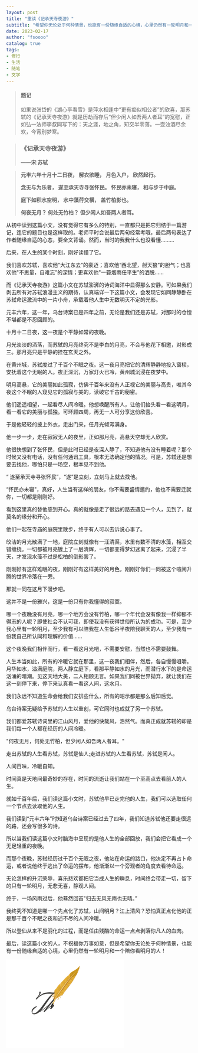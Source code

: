 ```yaml
---
layout: post
title: "重读《记承天寺夜游》"
subtitle: "希望你无论处于何种情景，也能有一份随缘自适的心境，心里仍然有一轮明月和一个陪你看明月的人"
date: 2023-02-17
author: "fsoooo"
catalog: true
tags:
- 修行
- 生活
- 随笔
- 文学
---
```

> 
> #### 题记
>
> 如果说张岱的《湖心亭看雪》是萍水相逢中“更有痴似相公者”的欣喜，那苏轼的《记承天寺夜游》就是历劫而存后“但少闲人如吾两人者耳”的宽慰，正如弘一法师李叔同写下的：天之涯，地之角，知交半零落。一壶浊酒尽余欢，今宵别梦寒。

> ### 《记承天寺夜游》
>
> **——宋 苏轼**

> **元丰六年十月十二日夜， 解衣欲睡， 月色入户， 欣然起行。**
>
> **念无与为乐者， 遂至承天寺寻张怀民。 怀民亦未寝， 相与步于中庭。**
>
> **庭下如积水空明， 水中藻荇交横， 盖竹柏影也。**
>
> **何夜无月？ 何处无竹柏？ 但少闲人如吾两人者耳。**
>


从初中读到这篇小文，没有觉得它有多么的特别，一直都只是把它归结于一篇游记，连它的题目也是这样取的。老师平时会说最后两句经常考哦，最后两句表达了作者随缘自适的心态，要全文背诵。然而，当时的我我什么也没看懂.........

后来，在人生的某个时刻，刚好读懂了它。

我们喜欢苏轼，喜欢他"大江东去”的豪迈；喜欢他“西北望，射天狼”的胆气；也喜欢他"不思量，自难忘”的深情；更喜欢他"一蓑烟雨任平生”的洒脱......

而《记承天寺夜游》这篇小文在苏轼澎湃的诗词海洋中显得那么安静。可如果我们剥去所有对苏轼浪漫主义的期待，认真端详一下这篇小文，会发现它如同静静卧在苏轼命运激流中的一片小舟，承载着他人生中无数明灭不定的光影。

元丰六年，这一年，乌台诗案已是四年之前，无论是我们还是苏轼，对那时的仓惶不堪都是不忍回顾的。

十月十二日夜，这一夜是个平静如常的夜晚。

月光淡淡的洒落，而苏轼的月亮终究不是李白的月亮，不会与他花下相邀，对影成三。那月亮只是平静的挂在玄天之外。

在黄州城，苏轼度过了千百个不眠之夜。这一夜月亮把它的清辉静静地投入窗棂，安抚着这个无眠的人。夜正深沉，万家灯火已冷，黄州城沉浸在夜梦中。

明月高悬，它的美丽如此孤寂，仿佛千百年来没有人正视它的美丽与高贵，唯其今夜这个不眠的人窥见它的孤寂与美的，读破它千古的秘密。

他们遥遥相望，一起看尽人间冷暖。他想唤醒所有人，让他们抬头看一看这明月，看一看它的美丽与孤独。可环顾四周，再无一人可分享这份欣喜。

于是他轻轻的披上外衣，走出门来，任月光倾泻满身。

他一步一步，走在寂寂无人的夜里，正如那月亮，高悬天空却无人欣赏。

他很快想到了张怀民，但是此时已经是夜深人静了，不知道他有没有睡着呢？那个时候又没有电话，没有任何通讯工具，根本无法确定他的情况。可是，苏轼还是想要去找他，哪怕只是一场空，根本见不到他。

“ 遂至承天寺寻张怀民”，“遂”是立刻，立刻马上就去找他。

“怀民亦未寝"，真好，人生当有这样的朋友，你不需要盛情邀约，他也不需要迁就你，一切都是刚刚好。

看到这里真的替他感到开心。真的就像是走了很远的路去遇见一个人，见到了，就莫名的缘分和开心。

他们一起在寺庙的庭院里散步，终于有人可以去诉说心事了。

皎洁的月光散满了一地，庭院立刻就像有一汪清渠，水里有数不清的水藻，相互交错缠绕。一切都被月亮镀上了一层清辉，一切都变得梦幻迷离了起来，沉浸了半天，才发现水藻不过是松柏的倒影罢了。

刚刚好有这样难眠的夜，刚刚好有这样美好的月色，刚刚好你们一同被这个喧闹升腾的世界冷落在一旁。

那就一同在这月下漫步吧。

这并不是一份雅兴，这是一份只有你我懂得的寂寞。

哪一个夜晚没有月亮，哪一个地方会没有竹柏，哪一个年代会没有像我一样抑郁不得志的人呢？即使社会不认可我，即使我没有获得世俗所认为的成功。可是，至少我心里有一轮明月，至少我有可以陪我在人生低谷半夜陪我聊天的人，至少我有一份我自己所认同和理解的价值......

这个夜晚我们相伴而行，看一看这月光吧，不需要安慰，当然也不需要鼓舞。

人生本当如此，所有的冷暖它就在那里，这一夜我们相伴，然后，各自慢慢咀嚼。月华如水，溢满庭院，两人静立庭下，看那平静如水的月光，而潜行水下的是命运汹涌的暗潮。见这天地大美，二人相顾无言。如果我们同被世界拋弃，就让我们在这一刻停下来，停下来认真看一看这人间，这水月。

我们永远不知道生命会给我们安排些什么，所有的昭示都是那么后知后觉。

乌台诗案无疑给予苏轼的人生以重创，可它同时也成就了另一个苏轼。

我们都爱苏轼诗词里的江山风月，爱他的快哉风，浩然气。而真正成就苏轼的却是我们每一个人都在经历的人间冷暖。

"何夜无月，何处无竹柏，但少闲人如吾两人者耳。"

走出苏轼的人生看苏轼，苏轼是仙人;走进苏轼的人生看苏轼，苏轼是闲人。

人间百味，冷暖自知。

时间真是天地间最奇妙的存在，时间的流逝让我们站在一个至高点去看前人的人生。

就如千百年后，我们读这篇小文时，苏轼他早已走完他的人生，我们可以选取任何一个节点去读取他的人生。

我们读到“元丰六年”时知道乌台诗案已经过去了四年，我们知道苏轼他还要走很远的路，还会写很多的诗。

所以当我们读这篇小文时脑海中呈现的是他人生的全部回放，我们会把它看成一个无足轻重的夜晚。

而那个夜晚，苏轼经历过千百个无眠之夜，他站在命运的路口，他决定不再占卜命运，或者说他终于逃出了命运的摆布，他渐渐以一个旁观者的角度去看待命运。

无论怎样的升沉荣辱，喜乐悲欢都把它当成人生的瞬息，时间终会带走一切，留下的只有一轮明月，无悲无喜，静观人间。

终于，一场风雨过后，他蓦然回首"归去无风无雨也无晴。”

我终究不知道是哪一个先点化了苏轼，山间明月？江上清风？恐怕真正点化他的正是那千百个不眠之夜和述不尽的人间冷暖。

所以登仙从来不是羽化的过程，而是任由残酷的命运一点点剥落你凡人的血肉。

最后，读这篇小文的人，不祝福你万事如意，但是希望你无论处于何种情景，也能有一份随缘自适的心境，心里仍然有一轮明月和一个陪你看明月的人！

![](/img/ending.gif)
